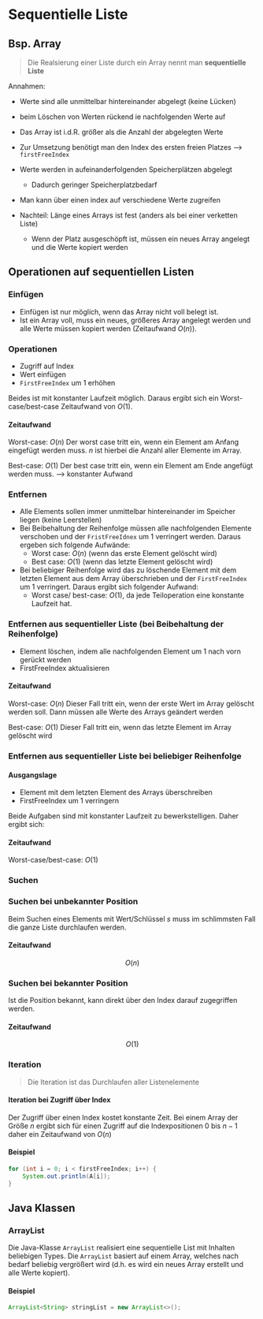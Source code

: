 # Sequentielle Liste
## Bsp. Array
 > Die Realsierung einer Liste durch ein Array nennt man **sequentielle Liste**

 Annahmen:

 - Werte sind alle unmittelbar hintereinander abgelegt (keine Lücken)
 - beim Löschen von Werten rückend ie nachfolgenden Werte auf
 - Das Array ist i.d.R. größer als die Anzahl der abgelegten Werte
 - Zur Umsetzung benötigt man den Index des ersten freien Platzes --> ```firstFreeIndex```
 
 - Werte werden in aufeinanderfolgenden Speicherplätzen abgelegt
	 - Dadurch geringer Speicherplatzbedarf
 - Man kann über einen index auf verschiedene Werte zugreifen
 - Nachteil: Länge eines Arrays ist fest (anders als bei einer verketten Liste)
	 - Wenn der Platz ausgeschöpft ist, müssen ein neues Array angelegt und die Werte kopiert werden

## Operationen auf sequentiellen Listen
### Einfügen
- Einfügen ist nur möglich, wenn das Array nicht voll belegt ist.
- Ist ein Array voll, muss ein neues, größeres Array angelegt werden und alle Werte müssen kopiert werden (Zeitaufwand $O(n)$).
### Operationen
- Zugriff auf Index
- Wert einfügen
- ```FirstFreeIndex``` um $1$ erhöhen

Beides ist mit konstanter Laufzeit möglich. Daraus ergibt sich ein Worst-case/best-case Zeitaufwand von $O(1)$.

 
#### Zeitaufwand
Worst-case: $O(n)$
Der worst case tritt ein, wenn ein Element am Anfang eingefügt werden muss.
$n$ ist hierbei die Anzahl aller Elemente im Array.
 
Best-case: $O(1)$
Der best case tritt ein, wenn ein Element am Ende angefügt werden muss. --> konstanter Aufwand
 
### Entfernen
 - Alle Elements sollen immer unmittelbar hintereinander im Speicher liegen (keine Leerstellen)
- Bei Beibehaltung der Reihenfolge müssen alle nachfolgenden Elemente verschoben und der ```FristFreeIdnex``` um $1$ verringert werden. Daraus ergeben sich folgende Aufwände:
	- Worst case: $O(n)$ (wenn das erste Element gelöscht wird)
	- Best case: $O(1)$ (wenn das letzte Element gelöscht wird)
- Bei beliebiger Reihenfolge wird das zu löschende Element mit dem letzten Element aus dem Array überschrieben und der ```FirstFreeIndex``` um $1$ verringert. Daraus ergibt sich folgender Aufwand:
	- Worst case/ best-case: $O(1)$, da jede Teiloperation eine konstante Laufzeit hat.

### Entfernen aus sequentieller Liste (bei Beibehaltung der Reihenfolge)

- Element löschen, indem alle nachfolgenden Element um 1 nach vorn gerückt werden
- FirstFreeIndex aktualisieren

#### Zeitaufwand
Worst-case: $O(n)$
Dieser Fall tritt ein, wenn der erste Wert im Array gelöscht werden soll.
Dann müssen alle Werte des Arrays geändert werden

Best-case: $O(1)$
Dieser Fall tritt ein, wenn das letzte Element im Array gelöscht wird
 
### Entfernen aus sequentieller Liste bei beliebiger Reihenfolge
#### Ausgangslage
- Element mit dem letzten Element des Arrays überschreiben
- FirstFreeIndex um 1 verringern

Beide Aufgaben sind mit konstanter Laufzeit zu bewerkstelligen.
Daher ergibt sich:

#### Zeitaufwand
Worst-case/best-case: $O(1)$ 
 
 
### Suchen
 
### Suchen bei unbekannter Position
 Beim Suchen eines Elements mit Wert/Schlüssel $s$ muss im schlimmsten Fall die ganze Liste durchlaufen werden.
#### Zeitaufwand
$$ O(n) $$
 
### Suchen bei bekannter Position
Ist die Position bekannt, kann direkt über den Index darauf zugegriffen werden.
#### Zeitaufwand
$$ O(1) $$

### Iteration
> Die Iteration ist das Durchlaufen aller Listenelemente

#### Iteration bei Zugriff über Index
Der Zugriff über einen Index kostet konstante Zeit.
Bei einem Array der Größe $n$ ergibt sich für einen Zugriff auf die Indexpositionen $0$ bis $n-1$ daher ein Zeitaufwand von $O(n)$

#### Beispiel
```java
for (int i = 0; i < firstFreeIndex; i++) {
	System.out.println(A[i]);
}
```

## Java Klassen
### ArrayList
Die Java-Klasse ```ArrayList``` realisiert eine sequentielle List mit Inhalten beliebigen Types.
Die ```ArrayList``` basiert auf einem Array, welches nach bedarf beliebig vergrößert wird (d.h. es wird ein neues Array erstellt und alle Werte kopiert).

#### Beispiel
```Java
ArrayList<String> stringList = new ArrayList<>();
```
